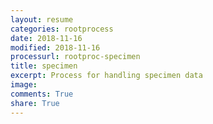 ```yaml
---
layout: resume
categories: rootprocess
date: 2018-11-16
modified: 2018-11-16
processurl: rootproc-specimen
title: specimen
excerpt: Process for handling specimen data
image: 
comments: True
share: True
---
```

